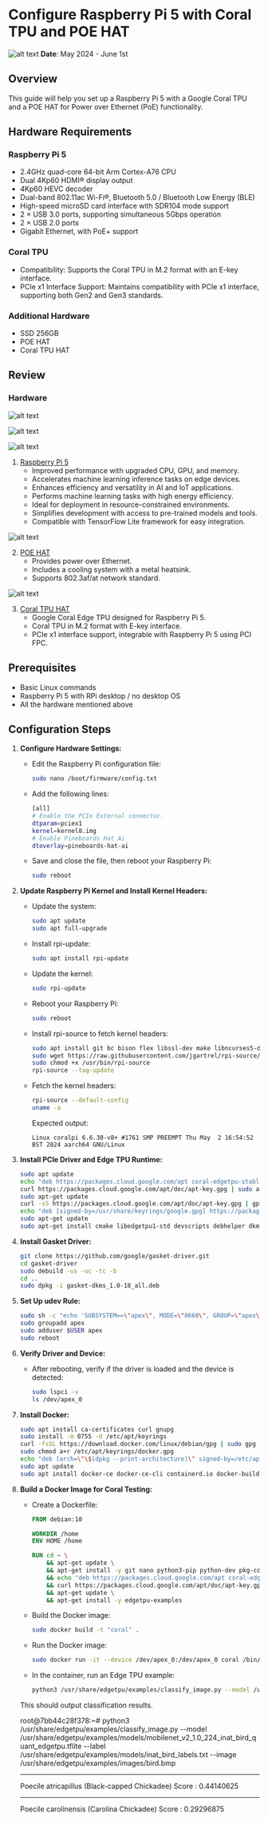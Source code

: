 # Configure Raspberry Pi 5 with Coral TPU and POE HAT
![alt text](image.png)
**Date**: May 2024 - June 1st

## Overview

This guide will help you set up a Raspberry Pi 5 with a Google Coral TPU and a POE HAT for Power over Ethernet (PoE) functionality.

## Hardware Requirements

### Raspberry Pi 5
- 2.4GHz quad-core 64-bit Arm Cortex-A76 CPU
- Dual 4Kp60 HDMI® display output
- 4Kp60 HEVC decoder
- Dual-band 802.11ac Wi-Fi®, Bluetooth 5.0 / Bluetooth Low Energy (BLE)
- High-speed microSD card interface with SDR104 mode support
- 2 × USB 3.0 ports, supporting simultaneous 5Gbps operation
- 2 × USB 2.0 ports
- Gigabit Ethernet, with PoE+ support

### Coral TPU
- Compatibility: Supports the Coral TPU in M.2 format with an E-key interface.
- PCIe x1 Interface Support: Maintains compatibility with PCIe x1 interface, supporting both Gen2 and Gen3 standards.

### Additional Hardware
- SSD 256GB
- POE HAT
- Coral TPU HAT

## Review

### Hardware
![alt text](image-1.png)

![alt text](image-2.png)

![alt text](image-3.png)
1. [Raspberry Pi 5](https://www.waveshare.com/wiki/Raspberry_Pi_5)
   - Improved performance with upgraded CPU, GPU, and memory.
   - Accelerates machine learning inference tasks on edge devices.
   - Enhances efficiency and versatility in AI and IoT applications.
   - Performs machine learning tasks with high energy efficiency.
   - Ideal for deployment in resource-constrained environments.
   - Simplifies development with access to pre-trained models and tools.
   - Compatible with TensorFlow Lite framework for easy integration.

![alt text](image-4.png)

2. [POE HAT](https://www.waveshare.com/poe-hat-f.htm)
   - Provides power over Ethernet.
   - Includes a cooling system with a metal heatsink.
   - Supports 802.3af/at network standard.

![alt text](image-5.png)

3. [Coral TPU HAT](https://pineboards.io/products/hat-ai-coral-edge-tpu-bundle-for-raspberry-pi-5)
   - Google Coral Edge TPU designed for Raspberry Pi 5.
   - Coral TPU in M.2 format with E-key interface.
   - PCIe x1 interface support, integrable with Raspberry Pi 5 using PCI FPC.

## Prerequisites
- Basic Linux commands
- Raspberry Pi 5 with RPi desktop / no desktop OS
- All the hardware mentioned above
## Configuration Steps

1. **Configure Hardware Settings:**
    - Edit the Raspberry Pi configuration file:
      ```bash
      sudo nano /boot/firmware/config.txt
      ```
    - Add the following lines:
      ```bash
      [all]
      # Enable the PCIe External connector.
      dtparam=pciex1
      kernel=kernel8.img
      # Enable Pineboards Hat Ai
      dtoverlay=pineboards-hat-ai
      ```
    - Save and close the file, then reboot your Raspberry Pi:
      ```bash
      sudo reboot
      ```

2. **Update Raspberry Pi Kernel and Install Kernel Headers:**
    - Update the system:
      ```bash
      sudo apt update
      sudo apt full-upgrade
      ```
    - Install rpi-update:
      ```bash
      sudo apt install rpi-update
      ```
    - Update the kernel:
      ```bash
      sudo rpi-update
      ```
    - Reboot your Raspberry Pi:
      ```bash
      sudo reboot
      ```
    - Install rpi-source to fetch kernel headers:
      ```bash
      sudo apt install git bc bison flex libssl-dev make libncurses5-dev
      sudo wget https://raw.githubusercontent.com/jgartrel/rpi-source/master/rpi-source -O /usr/bin/rpi-source
      sudo chmod +x /usr/bin/rpi-source
      rpi-source --tag-update
      ```
    - Fetch the kernel headers:
      ```bash
      rpi-source --default-config
      uname -a
      ```
      Expected output:
      ```
      Linux coralpi 6.6.30-v8+ #1761 SMP PREEMPT Thu May  2 16:54:52 BST 2024 aarch64 GNU/Linux
      ```

3. **Install PCIe Driver and Edge TPU Runtime:**
    ```bash
    sudo apt update
    echo "deb https://packages.cloud.google.com/apt coral-edgetpu-stable main" | sudo tee /etc/apt/sources.list.d/coral-edgetpu.list
    curl https://packages.cloud.google.com/apt/doc/apt-key.gpg | sudo apt-key add -
    sudo apt-get update
    curl -sS https://packages.cloud.google.com/apt/doc/apt-key.gpg | gpg --dearmor | sudo tee /usr/share/keyrings/google.gpg
    echo "deb [signed-by=/usr/share/keyrings/google.gpg] https://packages.cloud.google.com/apt coral-edgetpu-stable main" | sudo tee /etc/apt/sources.list.d/coral-edgetpu.list
    sudo apt-get update
    sudo apt-get install cmake libedgetpu1-std devscripts debhelper dkms dh-dkms
    ```

4. **Install Gasket Driver:**
    ```bash
    git clone https://github.com/google/gasket-driver.git
    cd gasket-driver
    sudo debuild -us -uc -tc -b
    cd ..
    sudo dpkg -i gasket-dkms_1.0-18_all.deb
    ```

5. **Set Up udev Rule:**
    ```bash
    sudo sh -c "echo 'SUBSYSTEM==\"apex\", MODE=\"0660\", GROUP=\"apex\"' >> /etc/udev/rules.d/65-apex.rules"
    sudo groupadd apex
    sudo adduser $USER apex
    sudo reboot
    ```

6. **Verify Driver and Device:**
    - After rebooting, verify if the driver is loaded and the device is detected:
      ```bash
      sudo lspci -v
      ls /dev/apex_0
      ```

7. **Install Docker:**
    ```bash
    sudo apt install ca-certificates curl gnupg
    sudo install -m 0755 -d /etc/apt/keyrings
    curl -fsSL https://download.docker.com/linux/debian/gpg | sudo gpg --dearmor -o /etc/apt/keyrings/docker.gpg
    sudo chmod a+r /etc/apt/keyrings/docker.gpg
    echo "deb [arch=\"\$(dpkg --print-architecture)\" signed-by=/etc/apt/keyrings/docker.gpg] https://download.docker.com/linux/debian \$(. /etc/os-release && echo \"\$VERSION_CODENAME\") stable" | sudo tee /etc/apt/sources.list.d/docker.list > /dev/null
    sudo apt update
    sudo apt install docker-ce docker-ce-cli containerd.io docker-buildx-plugin docker-compose-plugin
    ```

8. **Build a Docker Image for Coral Testing:**
    - Create a Dockerfile:
      ```Dockerfile
      FROM debian:10

      WORKDIR /home
      ENV HOME /home

      RUN cd ~ \
          && apt-get update \
          && apt-get install -y git nano python3-pip python-dev pkg-config wget usbutils curl \
          && echo "deb https://packages.cloud.google.com/apt coral-edgetpu-stable main" | tee /etc/apt/sources.list.d/coral-edgetpu.list \
          && curl https://packages.cloud.google.com/apt/doc/apt-key.gpg | apt-key add - \
          && apt-get update \
          && apt-get install -y edgetpu-examples
      ```
    - Build the Docker image:
      ```bash
      sudo docker build -t "coral" .
      ```
    - Run the Docker image:
      ```bash
      sudo docker run -it --device /dev/apex_0:/dev/apex_0 coral /bin/bash
      ```
    - In the container, run an Edge TPU example:
      ```bash
      python3 /usr/share/edgetpu/examples/classify_image.py --model /usr/share/edgetpu/examples/models/mobilenet_v2_1.0_224_inat_bird_quant_edgetpu.tflite --label /usr/share/edgetpu/examples/models/inat_bird_labels.txt --image /usr/share/edgetpu/examples/images/bird.bmp
      ```

    This should output classification results.
    
    root@7bb44c28f378:~# python3 /usr/share/edgetpu/examples/classify_image.py --model /usr/share/edgetpu/examples/models/mobilenet_v2_1.0_224_inat_bird_quant_edgetpu.tflite --label /usr/share/edgetpu/examples/models/inat_bird_labels.txt --image /usr/share/edgetpu/examples/images/bird.bmp

    ---------------------------
    
    Poecile atricapillus (Black-capped Chickadee)
    Score :  0.44140625
    
    ---------------------------
    
    Poecile carolinensis (Carolina Chickadee)
    Score :  0.29296875
